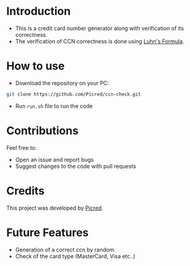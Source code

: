 # Introduction
- This is a credit card number generator along with verification of its correctness.
- The verification of CCN correctness is done using [Luhn's Formula](https://en.wikipedia.org/wiki/Luhn_algorithm).

# How to use
- Download the repository on your PC:
```bash 
git clone https://github.com/Picred/ccn-check.git 
```
- Run `run.sh` file to run the code

# Contributions
Feel free to:
- Open an issue and report bugs
- Suggest changes to the code with pull requests

# Credits
This project was developed by [Picred](https://github.com/Picred).

# Future Features
- Generation of a correct ccn by random.
- Check of the card type (MasterCard, Visa etc..)
